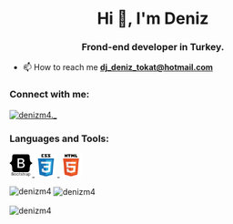 <h1 align="center">Hi 👋, I'm Deniz</h1>
<h3 align="center">Frond-end developer in Turkey.</h3>

- 📫 How to reach me **dj_deniz_tokat@hotmail.com**

<h3 align="left">Connect with me:</h3>
<p align="left">
<a href="https://instagram.com/denizm4._" target="_blank"><img align="center" src="https://raw.githubusercontent.com/rahuldkjain/github-profile-readme-generator/master/src/images/icons/Social/instagram.svg" alt="denizm4._" height="30" width="40" /></a>
</p>

<h3 align="left">Languages and Tools:</h3>
<p align="left"> <a href="https://getbootstrap.com" target="_blank" rel="noreferrer"> <img src="https://raw.githubusercontent.com/devicons/devicon/master/icons/bootstrap/bootstrap-plain-wordmark.svg" alt="bootstrap" width="40" height="40"/> </a> <a href="https://www.w3schools.com/css/" target="_blank" rel="noreferrer"> <img src="https://raw.githubusercontent.com/devicons/devicon/master/icons/css3/css3-original-wordmark.svg" alt="css3" width="40" height="40"/> </a> <a href="https://www.w3.org/html/" target="_blank" rel="noreferrer"> <img src="https://raw.githubusercontent.com/devicons/devicon/master/icons/html5/html5-original-wordmark.svg" alt="html5" width="40" height="40"/> </a> </p>

<p><img align="left" src="https://github-readme-stats.vercel.app/api/top-langs?username=denizm4&show_icons=true&locale=en&layout=compact" alt="denizm4" /></p>

<p>&nbsp;<img align="center" src="https://github-readme-stats.vercel.app/api?username=denizm4&show_icons=true&locale=en" alt="denizm4" /></p>

<p><img align="center" src="https://github-readme-streak-stats.herokuapp.com/?user=denizm4&" alt="denizm4" /></p>
